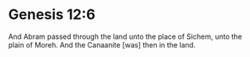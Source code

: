 # Genesis 12:6

And Abram passed through the land unto the place of Sichem, unto the plain of Moreh. And the Canaanite [was] then in the land.